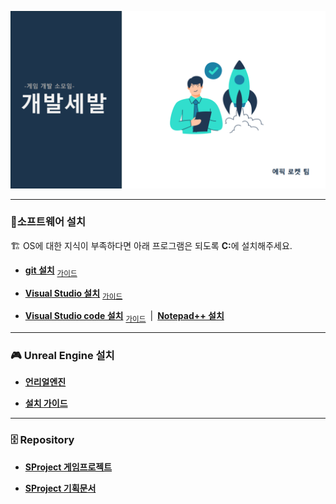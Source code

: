 ﻿
![alt text](../resource/msedge_VhemchcRVy.png)

****

### 🔎소프트웨어 설치
🏗️ OS에 대한 지식이 부족하다면 아래 프로그램은 되도록 <strong>C:</strong>에 설치해주세요.

* **[git 설치](https://git-scm.com/download/win)** <sub>[가이드](../GUIDEGIT.md)</sub>

* **[Visual Studio 설치](https://visualstudio.microsoft.com/ko/thank-you-downloading-visual-studio/?sku=Community&channel=Release&version=VS2022&source=VSLandingPage&cid=2030&passive=false)** <sub>[가이드](../GUIDEVS.md)</sub>

* **[Visual Studio code 설치](https://code.visualstudio.com/docs/?dv=win64user)** <sub>[가이드](../GUIDEVSCODE.md)</sub>&ensp;|&ensp;**[Notepad++ 설치](https://notepad-plus-plus.org/downloads/)**

****
### 🎮 Unreal Engine 설치

* **[언리얼엔진](https://github.com/EpicRocket/UnrealEngine.git)**

* **[설치 가이드](../GUIDEUE.md)**

***

### 🗄️ Repository

* **[SProject 게임프로젝트](https://github.com/EpicRocket/SProject.git)**

* **[SProject 기획문서](https://github.com/EpicRocket/SProjectDesign.git)**
